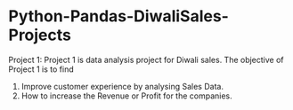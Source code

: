 # Python-Pandas-DiwaliSales-Projects
Project 1: 
Project 1 is data analysis project for Diwali sales.
The objective of Project 1 is to find 
1. Improve customer experience by analysing Sales Data.
2. How to increase the Revenue or Profit for the companies.
